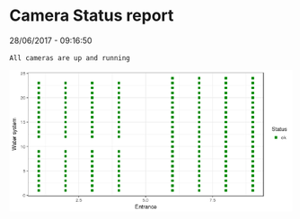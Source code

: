 Camera Status report
================
28/06/2017 - 09:16:50

    All cameras are up and running

![](camreport_files/figure-markdown_github/unnamed-chunk-2-1.png)
